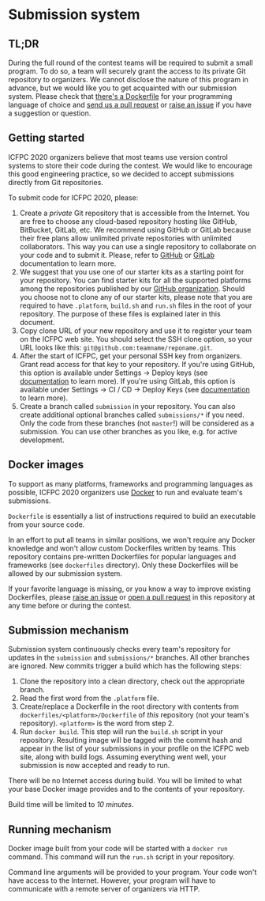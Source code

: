 # Submission system

## TL;DR

During the full round of the contest teams will be required to submit a small program.
To do so, a team will securely grant the access to its private Git repository to organizers.
We cannot disclose the nature of this program in advance, but we would like you to get acquainted with our submission system.
Please check that [there's a Dockerfile](https://github.com/icfpcontest2020/dockerfiles/tree/master/dockerfiles) for your programming language of choice and [send us a pull request](https://github.com/icfpcontest2020/dockerfiles/pulls) or [raise an issue](https://github.com/icfpcontest2020/dockerfiles/issues) if you have a suggestion or question.

## Getting started

ICFPC 2020 organizers believe that most teams use version control systems to store their code during the contest. We would like to encourage this good engineering practice, so we decided to accept submissions directly from Git repositories.

To submit code for ICFPC 2020, please:

1. Create a *private* Git repository that is accessible from the Internet. You are free to choose any cloud-based repository hosting like GitHub, BitBucket, GitLab, etc. We recommend using GitHub or GitLab because their free plans allow unlimited private repositories with unlimited collaborators. This way you can use a single repository to collaborate on your code and to submit it. Please, refer to [GitHub](https://help.github.com/en/github/getting-started-with-github/create-a-repo) or [GitLab](https://docs.gitlab.com/ee/gitlab-basics/create-project.html) documentation to learn more.
2. We suggest that you use one of our starter kits as a starting point for your repository. You can find starter kits for all the supported platforms among the repositories published by our [GitHub organization](https://github.com/icfpcontest2020). Should you choose not to clone any of our starter kits, please note that you are required to have `.platform`, `build.sh` and `run.sh` files in the root of your repository. The purpose of these files is explained later in this document.
3. Copy clone URL of your new repository and use it to register your team on the ICFPC web site. You should select the SSH clone option, so your URL looks like this: `git@github.com:teamname/reponame.git`.
4. After the start of ICFPC, get your personal SSH key from organizers. Grant read access for that key to your repository. If you're using GitHub, this option is available under Settings → Deploy keys (see [documentation](https://developer.github.com/v3/guides/managing-deploy-keys/#deploy-keys) to learn more). If you're using GitLab, this option is available under Settings → CI / CD → Deploy Keys (see [documentation](https://docs.gitlab.com/ee/ssh/#deploy-keys) to learn more).
5. Create a branch called `submission` in your repository. You can also create additional optional branches called `submissions/*` if you need. Only the code from these branches (not `master`!) will be considered as a submission. You can use other branches as you like, e.g. for active development.

## Docker images

To support as many platforms, frameworks and programming languages as possible, ICFPC 2020 organizers use [Docker](https://docs.docker.com) to run and evaluate team's submissions.

`Dockerfile` is essentially a list of instructions required to build an executable from your source code.

In an effort to put all teams in similar positions, we won't require any Docker knowledge and won't allow custom Dockerfiles written by teams. This repository contains pre-written Dockerfiles for popular languages and frameworks (see `dockerfiles` directory). Only these Dockerfiles will be allowed by our submission system.

If your favorite language is missing, or you know a way to improve existing Dockerfiles, please [raise an issue](https://github.com/icfpcontest2020/dockerfiles/issues) or [open a pull request](https://github.com/icfpcontest2020/dockerfiles/pulls) in this repository at any time before or during the contest.

## Submission mechanism

Submission system continuously checks every team's repository for updates in the `submission` and `submissions/*` branches. All other branches are ignored. New commits trigger a build which has the following steps:

1. Clone the repository into a clean directory, check out the appropriate branch.
2. Read the first word from the `.platform` file.
3. Create/replace a Dockerfile in the root directory with contents from `dockerfiles/<platform>/Dockerfile` of _this_ repository (not your team's repository). `<platform>` is the word from step 2.
4. Run `docker build`. This step will run the `build.sh` script in your repository. Resulting image will be tagged with the commit hash and appear in the list of your submissions in your profile on the ICFPC web site, along with build logs. Assuming everything went well, your submission is now accepted and ready to run.

There will be no Internet access during build. You will be limited to what your base Docker image provides and to the contents of your repository.

Build time will be limited to _10 minutes_.

## Running mechanism

Docker image built from your code will be started with a `docker run` command. This command will run the `run.sh` script in your repository.

Command line arguments will be provided to your program. Your code won't have access to the Internet. However, your program will have to communicate with a remote server of organizers via HTTP.
